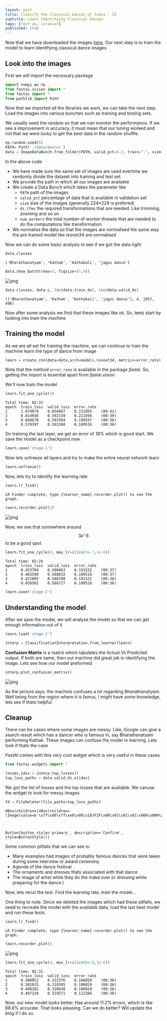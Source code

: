 ```yaml
---
layout: post
title: Classify the Classical Dances of India - II
subtitle: Learn Identifying Classical Dances
tags: [fast-ai, icrawler]
published: true
---
```


Now that we have downloaded the images [here](https://nareshr8.github.io/2018-11-08-download-classical-dance/). Our next step is to train the model to learn identifying classical dance images.

## Look into the images

First we will import the necessary package


```python
import numpy as np
from fastai.vision import *
from fastai import *
from pathlib import Path
```

Now that we imported all the libraries we want, we can take the next step. Load the images into various bunches such as training and testing sets.

We usually seed the random so that we can monitor the performance. If we see a improvement in accuracy, it must mean that our tuning worked and not that we were lucky to get the best data in the random shuffle.


```python
np.random.seed(8)
PATH= Path('./data/dances')
data = ImageDataBunch.from_folder(PATH, valid_pct=0.2, train=".", size=224,ds_tfms=get_transforms(),num_workers=4).normalize(imagenet_stats)
```

In the above code 
- We have made sure the same set of images are used evertime we randomly divide the dataset into training and test set.
- We provide the path in which all our images are available
- We create a Data Bunch which takes the parameter like
    - `PATH` path of the images
    - `valid_pct` percentage of data that is available in validation set
    - `size` size of the images (generally 224\*224 is prefered)
    - `ds_tfms` the required transformations that are needed. Like trimming, zooming and so on
    - `num_workers` the total number of worker threads that are needed to do the computations like transformation
- We normalise the data so that the images are normalised the same way the pre trained model like *resnet34* are normalised

Now we can do some basic analysis to see if we got the data right


```python
data.classes
```




    ['Bharathanatyam', 'Kathak', 'Kathakali', 'jagoi dance']




```python
data.show_batch(rows=3, figsize=(7,8))
```


![png](..\img\posts\2018-11-08-learn-identifying-classical-dances\output_10_0.png)



```python
data.classes, data.c, len(data.train_ds), len(data.valid_ds)
```




    (['Bharathanatyam', 'Kathak', 'Kathakali', 'jagoi dance'], 4, 1957, 496)



Now after some analysis we find that these images like ok. So, leets start by looking into train the machine

## Training the model

As we are all set for training the machine, we can continue to train the machine learn the type of dance from image


```python
learn = create_cnn(data=data,arch=models.resnet34, metrics=error_rate)
```

Note that the method `error_rate` is available in the package *fastai*. So, getting the import is essential apart from *fastai.vision*

We'll now train the model


```python
learn.fit_one_cycle(4)
```

    Total time: 02:33
    epoch  train_loss  valid_loss  error_rate
    1      1.074674    0.658487    0.231855    (00:41)
    2      0.814936    0.592159    0.211694    (00:39)
    3      0.668678    0.592504    0.199597    (00:36)
    4      0.570397    0.591368    0.189516    (00:36)



On training the last layer, we get an error of *18%* which is good start. We save the model as a checkpoint now.


```python
learn.save('stage-1')
```

Now lets unfreeze all layers and try to make the entire neural network learn


```python
learn.unfreeze()
```

Now, lets try to identify the learning rate


```python
learn.lr_find()
```

    LR Finder complete, type {learner_name}.recorder.plot() to see the graph.



```python
learn.recorder.plot(2)
```


![png](..\img\posts\2018-11-08-learn-identifying-classical-dances\output_25_0.png)


Now, we see that somewhere around $$3e^-6$$ to be a good spot


```python
learn.fit_one_cycle(4, max_lr=slice(3e-7,1e-6))
```

    Total time: 02:29
    epoch  train_loss  valid_loss  error_rate
    1      0.453784    0.588463    0.191532    (00:37)
    2      0.463598    0.588832    0.189516    (00:37)
    3      0.472005    0.588780    0.191532    (00:38)
    4      0.458501    0.586727    0.189516    (00:36)




```python
learn.save('stage-2')
```

## Understanding the model

After we save the model, we will analyse the model so that we can get enough information out of it


```python
learn.load('stage-2')
```


```python
interp = ClassificationInterpretation.from_learner(learn)
```

**Confusion Matrix** is a matrix which tabulates the Actual Vs Predicted output. If both are same, then out machine did great job in identifying the image. Lets see how our model preformed


```python
interp.plot_confusion_matrix()
```


![png](..\img\posts\2018-11-08-learn-identifying-classical-dances\output_34_0.png)


As the picture says, the machine confuses a lot regarding *Bharathanatyam*. Well being from the region where it is famus, I might have some knowledge, lets see if thats helpful.

## Cleanup

There can be cases where some images are messy. Like, Google can give a search result which has a dancer who is famous in, say Bharathanatyam performing Kathak. These images can confuse the model in learning. Lets look if thats the case 

*FastAI* comes with this very cool widget which is very useful in these cases


```python
from fastai.widgets import *

losses,idxs = interp.top_losses()
top_loss_paths = data.valid_ds.x[idxs]
```

We got the list of losses and the top losses that are available. We canuse the widget to look for messy images


```python
fd = FileDeleter(file_paths=top_loss_paths)
```


    HBox(children=(VBox(children=(Image(value=b'\xff\xd8\xff\xe0\x00\x10JFIF\x00\x01\x01\x01\x00H\x00H\x00\x00\xff…



    Button(button_style='primary', description='Confirm', style=ButtonStyle())


Some common pitfalls that we can see is:
- Many examples had images of probably famous dances that were taken during some interview or award ceremony
- Agenda of the dance festival
- The ornaments and dresses thats associated with that dance
- The image of artist while they do the make over or dressing while preparing for the dance.\

Now, lets rerun the test. Find the learning rate, train the model...

One thing to note. Since we deleted the images which had these pitfalls, we need to recreate the model with the available data, load the last best model and run these tests.


```python
learn.lr_find()
```

    LR Finder complete, type {learner_name}.recorder.plot() to see the graph.



```python
learn.recorder.plot()
```


![png](..\img\posts\2018-11-08-learn-identifying-classical-dances\output_44_0.png)



```python
learn.fit_one_cycle(4, max_lr=slice(8e-8,1e-6))
```

    Total time: 02:31
    epoch  train_loss  valid_loss  error_rate
    1      0.508052    0.322376    0.106029    (00:38)
    2      0.501633    0.319395    0.106029    (00:36)
    3      0.498382    0.320848    0.106029    (00:36)
    4      0.497239    0.319271    0.112266    (00:38)



Now, our new model looks better. Has around *11.2%* errors, which is like 88.8% accurate. That looks pleasing. Can we do better? Will update the blog if I do so.
